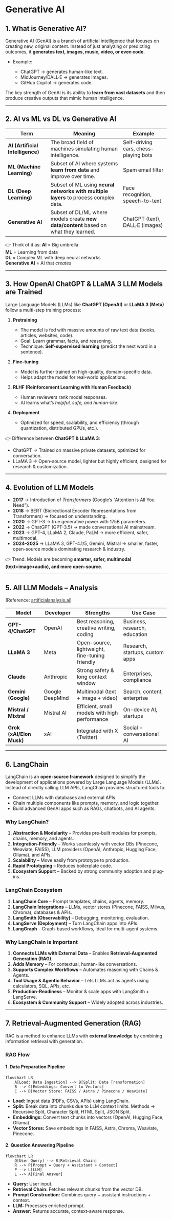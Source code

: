 # Generative AI

## 1. What is Generative AI?

Generative AI (GenAI) is a branch of artificial intelligence that focuses on creating new, original content. Instead of just analyzing or predicting outcomes, it **generates text, images, music, video, or even code**.

* Example:

  * ChatGPT → generates human-like text.
  * MidJourney/DALL·E → generates images.
  * GitHub Copilot → generates code.

The key strength of GenAI is its ability to **learn from vast datasets** and then produce creative outputs that mimic human intelligence.

---

## 2. AI vs ML vs DL vs Generative AI

| Term                             | Meaning                                                                              | Example                               |
| -------------------------------- | ------------------------------------------------------------------------------------ | ------------------------------------- |
| **AI (Artificial Intelligence)** | The broad field of machines simulating human intelligence.                           | Self-driving cars, chess-playing bots |
| **ML (Machine Learning)**        | Subset of AI where systems **learn from data** and improve over time.                | Spam email filter                     |
| **DL (Deep Learning)**           | Subset of ML using **neural networks with multiple layers** to process complex data. | Face recognition, speech-to-text      |
| **Generative AI**                | Subset of DL/ML where models create **new data/content** based on what they learned. | ChatGPT (text), DALL·E (images)       |

👉 Think of it as:
**AI** = Big umbrella  
**ML** = Learning from data  
**DL** = Complex ML with deep neural networks  
**Generative AI** = AI that *creates*

---

## 3. How OpenAI ChatGPT & LLaMA 3 LLM Models are Trained

Large Language Models (LLMs) like **ChatGPT (OpenAI)** or **LLaMA 3 (Meta)** follow a multi-step training process:

1. **Pretraining**
   * The model is fed with massive amounts of raw text data (books, articles, websites, code).
   * Goal: Learn grammar, facts, and reasoning.
   * Technique: **Self-supervised learning** (predict the next word in a sentence).

2. **Fine-tuning**
   * Model is further trained on high-quality, domain-specific data.
   * Helps adapt the model for real-world applications.

3. **RLHF (Reinforcement Learning with Human Feedback)**
   * Human reviewers rank model responses.
   * AI learns what’s *helpful, safe, and human-like*.

4. **Deployment**
   * Optimized for speed, scalability, and efficiency (through quantization, distributed GPUs, etc.).

👉 Difference between **ChatGPT & LLaMA 3**:
* ChatGPT → Trained on massive private datasets, optimized for conversation.  
* LLaMA 3 → Open-source model, lighter but highly efficient, designed for research & customization.

---

## 4. Evolution of LLM Models

* **2017** → Introduction of *Transformers* (Google’s “Attention is All You Need”).
* **2018** → BERT (Bidirectional Encoder Representations from Transformers) → focused on understanding.
* **2020** → GPT-3 → true generative power with 175B parameters.
* **2022** → ChatGPT (GPT-3.5) → made conversational AI mainstream.
* **2023** → GPT-4, LLaMA 2, Claude, PaLM → more efficient, safer, multimodal.
* **2024–2025** → LLaMA 3, GPT-4.1/5, Gemini, Mistral → smaller, faster, open-source models dominating research & industry.

👉 Trend: Models are becoming **smarter, safer, multimodal (text+image+audio), and more open-source**.

---

## 5. All LLM Models – Analysis

(Reference: [artificialanalysis.ai](https://artificialanalysis.ai/))

| Model                    | Developer       | Strengths                                      | Use Case                        |
| ------------------------ | --------------- | ---------------------------------------------- | ------------------------------- |
| **GPT-4/ChatGPT**        | OpenAI          | Best reasoning, creative writing, coding       | Business, research, education   |
| **LLaMA 3**              | Meta            | Open-source, lightweight, fine-tuning friendly | Research, startups, custom apps |
| **Claude**               | Anthropic       | Strong safety & long context window            | Enterprises, compliance         |
| **Gemini (Google)**      | Google DeepMind | Multimodal (text + image + video)              | Search, content, enterprise     |
| **Mistral / Mixtral**    | Mistral AI      | Efficient, small models with high performance  | On-device AI, startups          |
| **Grok (xAI/Elon Musk)** | xAI             | Integrated with X (Twitter)                    | Social + conversational AI      |

---

## 6. LangChain

LangChain is an **open-source framework** designed to simplify the development of applications powered by Large Language Models (LLMs). Instead of directly calling LLM APIs, LangChain provides structured tools to:
- Connect LLMs with databases and external APIs.
- Chain multiple components like prompts, memory, and logic together.
- Build advanced GenAI apps such as RAGs, chatbots, and AI agents.

### Why LangChain?

1. **Abstraction & Modularity** – Provides pre-built modules for prompts, chains, memory, and agents.  
2. **Integration-Friendly** – Works seamlessly with vector DBs (Pinecone, Weaviate, FAISS), LLM providers (OpenAI, Anthropic, Hugging Face, Ollama), and APIs.  
3. **Scalability** – Move easily from prototype to production.  
4. **Rapid Prototyping** – Reduces boilerplate code.  
5. **Ecosystem Support** – Backed by strong community adoption and plug-ins.

### LangChain Ecosystem

1. **LangChain Core** – Prompt templates, chains, agents, memory.  
2. **LangChain Integrations** – LLMs, vector stores (Pinecone, FAISS, Milvus, Chroma), databases & APIs.  
3. **LangSmith (Observability)** – Debugging, monitoring, evaluation.  
4. **LangServe (Deployment)** – Turn LangChain apps into APIs.  
5. **LangGraph** – Graph-based workflows, ideal for multi-agent systems.

### Why LangChain is Important

1. **Connects LLMs with External Data** – Enables **Retrieval-Augmented Generation (RAG)**.  
2. **Adds Memory** – For contextual, human-like conversations.  
3. **Supports Complex Workflows** – Automates reasoning with Chains & Agents.  
4. **Tool Usage & Agentic Behavior** – Lets LLMs act as agents using calculators, SQL, APIs, etc.  
5. **Production-Readiness** – Monitor & scale apps with LangSmith + LangServe.  
6. **Ecosystem & Community Support** – Widely adopted across industries.

---

## 7. Retrieval-Augmented Generation (RAG)

RAG is a method to enhance LLMs with **external knowledge** by combining information retrieval with generation.

### RAG Flow

#### 1. **Data Preparation Pipeline**
```mermaid
flowchart LR
    A[Load: Data Ingestion] --> B[Split: Data Transformation]
    B --> C[Embeddings: Convert to Vectors]
    C --> D[Vector Store: FAISS / Astra / Pinecone / Weaviate]
```
- **Load:** Ingest data (PDFs, CSVs, APIs) using LangChain.  
- **Split:** Break data into chunks due to LLM context limits. Methods → Recursive Split, Character Split, HTML Split, JSON Split.  
- **Embeddings:** Convert text chunks into vectors (OpenAI, Hugging Face, Ollama).  
- **Vector Stores:** Save embeddings in FAISS, Astra, Chroma, Weaviate, Pinecone.  

#### 2. **Question Answering Pipeline**
```mermaid
flowchart LR
    Q[User Query] --> R[Retrieval Chain]
    R --> P[Prompt = Query + Assistant + Context]
    P --> L[LLM]
    L --> A[Final Answer]
```
- **Query:** User input.  
- **Retrieval Chain:** Fetches relevant chunks from the vector DB.  
- **Prompt Construction:** Combines query + assistant instructions + context.  
- **LLM:** Processes enriched prompt.  
- **Answer:** Returns accurate, context-aware response.  

